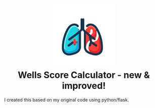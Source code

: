 <h1 align="center">
    <img src="https://raw.githubusercontent.com/em-baggie/wells_score_v2.0/main/pe-icon.webp" alt="wells score logo" height="200">
    <br/>
    Wells Score Calculator - new & improved!
</h1>

I created this based on my original code using python/flask.

